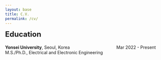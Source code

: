 ```yaml
---
layout: base
title: C.V.
permalink: /cv/
---
```


<div style="font-size: 1.5rem; margin-bottom: 20px;"><strong>Education</strong></div>
<div style="display: table; width: 100%; margin-bottom: 20px;">
  <div style="display: table-row;">
    <div style="display: table-cell; padding-right: 15px; vertical-align: top;">
      <strong>Yonsei University</strong>, Seoul, Korea
    </div>
    <div style="display: table-cell; vertical-align: top;">
      Mar 2022 - Present
    </div>
  </div>
  <div style="display: table-row;">
    <div style="display: table-cell; padding-right: 15px; vertical-align: top;">
      M.S./Ph.D., Electrical and Electronic Engineering
    </div>
  </div>
  
</div>

<!-- Repeat the above structure for each educational entry -->
